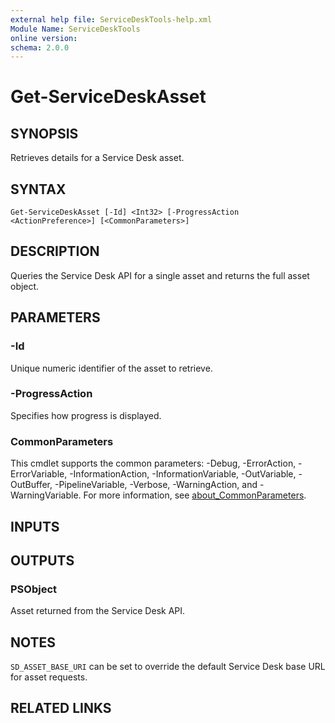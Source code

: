```yaml
---
external help file: ServiceDeskTools-help.xml
Module Name: ServiceDeskTools
online version:
schema: 2.0.0
---
```


# Get-ServiceDeskAsset

## SYNOPSIS
Retrieves details for a Service Desk asset.

## SYNTAX

```
Get-ServiceDeskAsset [-Id] <Int32> [-ProgressAction <ActionPreference>] [<CommonParameters>]
```

## DESCRIPTION
Queries the Service Desk API for a single asset and returns the full asset object.

## PARAMETERS

### -Id
Unique numeric identifier of the asset to retrieve.

### -ProgressAction
Specifies how progress is displayed.

### CommonParameters
This cmdlet supports the common parameters: -Debug, -ErrorAction, -ErrorVariable, -InformationAction, -InformationVariable, -OutVariable, -OutBuffer, -PipelineVariable, -Verbose, -WarningAction, and -WarningVariable. For more information, see [about_CommonParameters](http://go.microsoft.com/fwlink/?LinkID=113216).

## INPUTS

## OUTPUTS

### PSObject
Asset returned from the Service Desk API.

## NOTES
`SD_ASSET_BASE_URI` can be set to override the default Service Desk base URL for asset requests.
## RELATED LINKS
